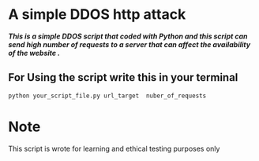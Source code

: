 # A simple DDOS http attack 


***This is a simple DDOS script that coded with Python and this script can send high number of requests to a server that can affect the availability of the website .***


## For Using the script write this in your terminal

`python your_script_file.py url_target  nuber_of_requests`








# Note
This script is wrote for learning and ethical testing purposes only
